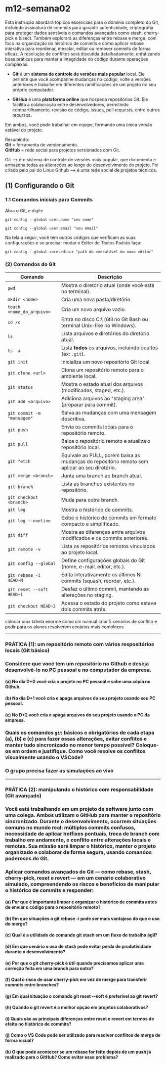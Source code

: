 # m12-semana02

Esta instrução abordará tópicos essenciais para o domínio completo do Git, incluindo assinatura de commits para garantir autenticidade, criptografia para proteger dados sensíveis e comandos avançados como stash, cherry-pick e bisect. Também explorará as diferenças entre rebase e merge, com foco na organização do histórico de commits e como aplicar rebase interativo para reordenar, mesclar, editar ou remover commits de forma eficaz. A resolução de conflitos será discutida detalhadamente, enfatizando boas práticas para manter a integridade do código durante operações complexas.

- **Git** é um **sistema de controle de versões mais popular** local. Ele permite que você acompanhe mudanças no código, volte a versões anteriores e trabalhe em diferentes ramificações de um projeto no seu próprio computador.

- **GitHub** é uma **plataforma online** que hospeda repositórios Git. Ele facilita a colaboração entre desenvolvedores, permitindo compartilhamento, revisão de código, issues, pull requests, entre outros recursos.

Em ambos, você pode trabalhar em equipe, formando uma única versão estável do projeto.

Resumindo:  
**Git** = ferramenta de versionamento.  
**GitHub** = rede social para projetos versionados com Git.

Git --> é o sistema de controle de versões mais popular, que documenta e armazena todas as alterações ao longo do desenvolvimento do projeto. Foi criado pelo pai do Linux
Github --> é uma rede social de projetos técnicos.


## (1) Configurando o Git

### 1.1 Comandos iniciais para Commits
Abra o Git, e digite 

```
git config --global user.name "seu nome"
```

```
git config --global user.email "seu email"
```

Na tela a seguir, você tem outros códigos que verificam as suas configurações e se precisar mudar o Editor de Textos Padrão faça:

```
git config --global core.editor "path do executável do novo editor"
```

### (2) Comandos do Git

| Comando                     | Descrição                                                                 |
|----------------------------|---------------------------------------------------------------------------|
| `pwd`                      | Mostra o diretório atual (onde você está no terminal).                    |
| `mkdir <nome>`             | Cria uma nova pasta/diretório.                                           |
| `touch <nome_do_arquivo>`  | Cria um novo arquivo vazio.                                              |
| `cd /c`                    | Entra no disco C:\ (útil no Git Bash ou terminal Unix-like no Windows).  |
| `ls`                       | Lista arquivos e diretórios do diretório atual.                          |
| `ls -a`                    | Lista **todos** os arquivos, incluindo ocultos (ex: `.git`).             |
| `git init`                 | Inicializa um novo repositório Git local.                                |
| `git clone <url>`          | Clona um repositório remoto para o ambiente local.                       |
| `git status`               | Mostra o estado atual dos arquivos (modificados, staged, etc.).          |
| `git add <arquivo>`        | Adiciona arquivos ao "staging area" (preparar para commit).              |
| `git commit -m "mensagem"` | Salva as mudanças com uma mensagem descritiva.                           |
| `git push`                 | Envia os commits locais para o repositório remoto.                       |
| `git pull`                 | Baixa o repositório remoto e atualiza o repositório local.               |
| `git fetch`                | Equivale ao PULL, porém baixa as mudanças do repositório remoto sem aplicar ao seu diretório.    |
| `git merge <branch>`       | Junta uma branch ao branch atual.                                        |
| `git branch`               | Lista as branches existentes no repositório.                             |
| `git checkout <branch>`    | Muda para outra branch.                                                  |
| `git log`                  | Mostra o histórico de commits.                                           |
| `git log --oneline`        | Exibe o histórico de commits em formato compacto e simplificado.         |
| `git diff`                 | Mostra as diferenças entre arquivos modificados e os commits anteriores. |
| `git remote -v`            | Lista os repositórios remotos vinculados ao projeto local.               |
| `git config --global`      | Define configurações globais do Git (nome, e-mail, editor, etc.).        |
| `git rebase -i HEAD~N`     | Edita interativamente os últimos N commits (squash, reorder, etc.).      |
| `git reset --soft HEAD~1`  | Desfaz o último commit, mantendo as alterações no staging.               |
| `git checkout HEAD~2`      | Acessa o estado do projeto como estava dois commits atrás.               |



colocar uma tabela enorme como um manual
criar 5 cenários de conflito e pedir para os alunos resolverem
cenários mais complexos

---
### PRÁTICA (1): um repositório remoto com vários respositórios locais (Git básico)

### Considere que você tem um repositório no Github e deseja desenvolvê-lo no PC pessoal e no computador da empresa.

#### (a) No dia D+0 você cria o projeto no PC pessoal e sobe uma cópia no Github.
#### (b) No dia D+1 você cria e apaga arquivos do seu projeto usando seu PC pessoal.
#### (c) No D+2 você cria e apaga arquivos do seu projeto usando o PC da empresa.

### Quais os comandos ```git``` básicos e obrigatórios de cada etapa (a), (b) e (c) para fazer essas alterações, evitar conflitos e manter tudo sincronizado no menor tempo possível? Coloque-os em ordem e justifique. Como você resolve os conflitos visualmente usando o VSCode?

### O grupo precisa fazer as simulações ao vivo

---
### PRÁTICA (2): manipulando o histórico com responsabilidade (Git avançado)

### Você está trabalhando em um projeto de software junto com uma colega. Ambos utilizam o GitHub para manter o repositório sincronizado. Durante o desenvolvimento, ocorrem situações comuns no mundo real: múltiplos commits confusos, necessidade de aplicar hotfixes pontuais, troca de branch com trabalho em andamento, e conflito entre alterações locais e remotas. Sua missão será limpar o histórico, manter o projeto organizado e colaborar de forma segura, usando comandos poderosos do Git.


### Aplicar comandos avançados do Git — como rebase, stash, cherry-pick, reset e revert — em um cenário colaborativo simulado, compreendendo os riscos e benefícios de manipular o histórico de commits e responder:


#### (a) Por que é importante limpar e organizar o histórico de commits antes de enviar o código para o repositório remoto?
#### (b) Em que situações o git rebase -i pode ser mais vantajoso do que o uso do merge?
#### (c) Qual é a utilidade do comando git stash em um fluxo de trabalho ágil?
#### (d) Em que cenário o uso de stash pode evitar perda de produtividade durante o desenvolvimento?
#### (e) Por que o git cherry-pick é útil quando precisamos aplicar uma correção feita em uma branch para outra?
#### (f) Qual o risco de usar cherry-pick em vez de merge para transferir commits entre branches?
#### (g) Em qual situação o comando git reset --soft é preferível ao git revert?
#### (h) Quando o git revert é a melhor opção em projetos colaborativos?
#### (i) Quais são as principais diferenças entre reset e revert em termos de efeito no histórico de commits?
#### (j) Como o VS Code pode ser utilizado para resolver conflitos de merge de forma visual?
#### (k) O que pode acontecer se um rebase for feito depois de um push já realizado para o GitHub? Como evitar esse problema?


